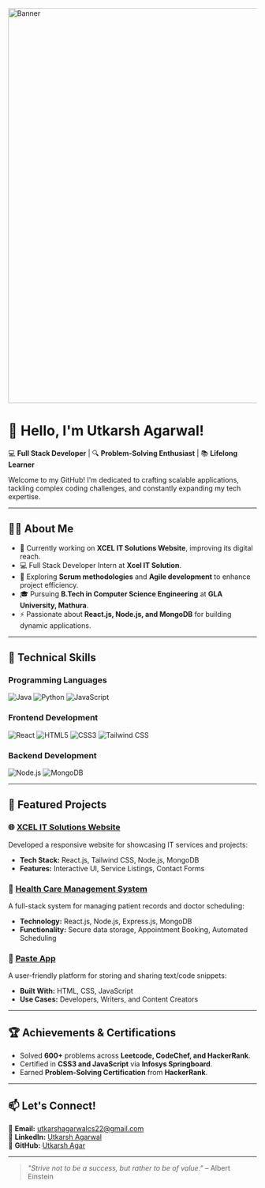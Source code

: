 <img src="https://media3.giphy.com/media/v1.Y2lkPTc5MGI3NjExajl3a2E2ZTNtYzl3dmFhMzJjOW5kbnBlNTBkYnRkOHVhcG1qZjBqZiZlcD12MV9pbnRlcm5hbF9naWZfYnlfaWQmY3Q9Zw/L1R1tvI9svkIWwpVYr/giphy.gif" width="800" height="800" alt="Banner">


# 👋 Hello, I'm Utkarsh Agarwal!

💻 **Full Stack Developer** | 🔍 **Problem-Solving Enthusiast** | 📚 **Lifelong Learner**

Welcome to my GitHub! I'm dedicated to crafting scalable applications, tackling complex coding challenges, and constantly expanding my tech expertise.

---

## 👨‍💻 About Me
- 🎯 Currently working on **XCEL IT Solutions Website**, improving its digital reach.
- 💻 Full Stack Developer Intern at **Xcel IT Solution**.
- 📖 Exploring **Scrum methodologies** and **Agile development** to enhance project efficiency.
- 🎓 Pursuing **B.Tech in Computer Science Engineering** at **GLA University, Mathura**.
- ⚡ Passionate about **React.js, Node.js, and MongoDB** for building dynamic applications.

---

## 🚀 Technical Skills
### Programming Languages
![Java](https://img.shields.io/badge/Java-007396?style=for-the-badge&logo=java&logoColor=white)
![Python](https://img.shields.io/badge/Python-3776AB?style=for-the-badge&logo=python&logoColor=white)
![JavaScript](https://img.shields.io/badge/JavaScript-F7DF1E?style=for-the-badge&logo=javascript&logoColor=black)

### Frontend Development
![React](https://img.shields.io/badge/React-61DAFB?style=for-the-badge&logo=react&logoColor=white)
![HTML5](https://img.shields.io/badge/HTML5-E34F26?style=for-the-badge&logo=html5&logoColor=white)
![CSS3](https://img.shields.io/badge/CSS3-1572B6?style=for-the-badge&logo=css3&logoColor=white)
![Tailwind CSS](https://img.shields.io/badge/TailwindCSS-38B2AC?style=for-the-badge&logo=tailwind-css&logoColor=white)

### Backend Development
![Node.js](https://img.shields.io/badge/Node.js-339933?style=for-the-badge&logo=nodedotjs&logoColor=white)
![MongoDB](https://img.shields.io/badge/MongoDB-4EA94B?style=for-the-badge&logo=mongodb&logoColor=white)

---

## 💼 Featured Projects
### 🌐 [XCEL IT Solutions Website](#)
Developed a responsive website for showcasing IT services and projects:
- **Tech Stack:** React.js, Tailwind CSS, Node.js, MongoDB
- **Features:** Interactive UI, Service Listings, Contact Forms

### 🏥 [Health Care Management System](#)
A full-stack system for managing patient records and doctor scheduling:
- **Technology:** React.js, Node.js, Express.js, MongoDB
- **Functionality:** Secure data storage, Appointment Booking, Automated Scheduling

### 📄 [Paste App](#)
A user-friendly platform for storing and sharing text/code snippets:
- **Built With:** HTML, CSS, JavaScript
- **Use Cases:** Developers, Writers, and Content Creators

---

## 🏆 Achievements & Certifications
- Solved **600+** problems across **Leetcode, CodeChef, and HackerRank**.
- Certified in **CSS3 and JavaScript** via **Infosys Springboard**.
- Earned **Problem-Solving Certification** from **HackerRank**.

---

## 📫 Let's Connect!
📩 **Email:** utkarshagarwalcs22@gmail.com  
🔗 **LinkedIn:** [Utkarsh Agarwal](https://www.linkedin.com/in/utkarsh-agarwal-583264280)  
🐙 **GitHub:** [Utkarsh Agar](https://github.com/Utkarshagar)  

---

> *"Strive not to be a success, but rather to be of value."* – Albert Einstein
